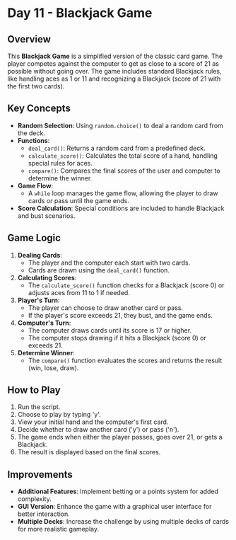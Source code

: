 # Day 11 - Blackjack Game

## Overview
This **Blackjack Game** is a simplified version of the classic card game. The player competes against the computer to get as close to a score of 21 as possible without going over. The game includes standard Blackjack rules, like handling aces as 1 or 11 and recognizing a Blackjack (score of 21 with the first two cards).

## Key Concepts
- **Random Selection**: Using `random.choice()` to deal a random card from the deck.
- **Functions**:
  - `deal_card()`: Returns a random card from a predefined deck.
  - `calculate_score()`: Calculates the total score of a hand, handling special rules for aces.
  - `compare()`: Compares the final scores of the user and computer to determine the winner.
- **Game Flow**: 
  - A `while` loop manages the game flow, allowing the player to draw cards or pass until the game ends.
- **Score Calculation**: Special conditions are included to handle Blackjack and bust scenarios.

## Game Logic
1. **Dealing Cards**:
   - The player and the computer each start with two cards.
   - Cards are drawn using the `deal_card()` function.
2. **Calculating Scores**:
   - The `calculate_score()` function checks for a Blackjack (score 0) or adjusts aces from 11 to 1 if needed.
3. **Player's Turn**:
   - The player can choose to draw another card or pass.
   - If the player's score exceeds 21, they bust, and the game ends.
4. **Computer's Turn**:
   - The computer draws cards until its score is 17 or higher.
   - The computer stops drawing if it hits a Blackjack (score 0) or exceeds 21.
5. **Determine Winner**:
   - The `compare()` function evaluates the scores and returns the result (win, lose, draw).

## How to Play
1. Run the script.
2. Choose to play by typing 'y'. 
3. View your initial hand and the computer's first card.
4. Decide whether to draw another card ('y') or pass ('n').
5. The game ends when either the player passes, goes over 21, or gets a Blackjack.
6. The result is displayed based on the final scores.

## Improvements
- **Additional Features**: Implement betting or a points system for added complexity.
- **GUI Version**: Enhance the game with a graphical user interface for better interaction.
- **Multiple Decks**: Increase the challenge by using multiple decks of cards for more realistic gameplay.
